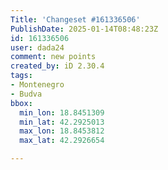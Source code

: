 ```yaml
---
Title: 'Changeset #161336506'
PublishDate: 2025-01-14T08:48:23Z
id: 161336506
user: dada24
comment: new points
created_by: iD 2.30.4
tags:
- Montenegro
- Budva
bbox:
  min_lon: 18.8451309
  min_lat: 42.2925013
  max_lon: 18.8453812
  max_lat: 42.2926654

---
```

